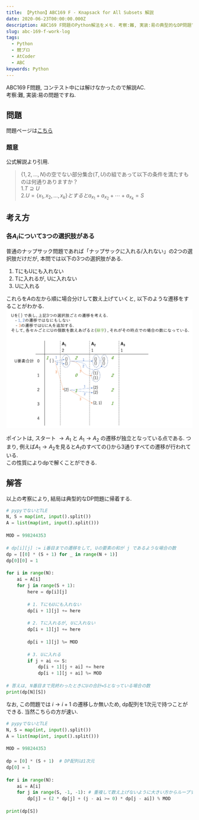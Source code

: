 ```yaml
---
title: 【Python】ABC169 F - Knapsack for All Subsets 解説
date: 2020-06-23T00:00:00.000Z
description: ABC169 F問題のPython解法をメモ. 考察:難, 実装:易の典型的なDP問題ですね.
slug: abc-169-f-work-log
tags: 
  - Python
  - 競プロ
  - AtCoder
  - ABC
keywords: Python
---
```


ABC169 F問題, コンテスト中には解けなかったので解説AC.  
考察:難, 実装:易の問題ですね.

## 問題
問題ページは[こちら](https://atcoder.jp/contests/abc169/tasks/abc169_f)

### 題意
公式解説より引用.
>$\{1, 2,...,N\}$の空でない部分集合$(T, U)$の組であって以下の条件を満たすものは何通りありますか？  
>$1. T\supseteq U$  
>$2. U=\{x_1, x_2,...,x_k\}とするとa_{x_1}+a_{x_2}+\cdots+a_{x_k}=S$

## 考え方
### 各$A_i$について3つの選択肢がある
普通のナップサック問題であれば「ナップサックに入れる/入れない」の2つの選択肢だけだが, 本問では以下の3つの選択肢がある.
1. TにもUにも入れない  
2. Tに入れるが, Uに入れない
3. Uに入れる

これらを$A$の左から順に場合分けして数え上げていくと, 以下のような遷移をすることがわかる.
![ABC169-F_kaisetsu](ABC169-F.png)

ポイントは, スタート $\rightarrow A_1$ と $A_1 \rightarrow A_2$ の遷移が独立となっている点である. つまり, 例えば$A_1 \rightarrow A_2$を見ると$A_1$のすべての$\{\}$から3通りすべての遷移が行われている.  
この性質によりdpで解くことができる.


## 解答
以上の考察により, 結局は典型的なDP問題に帰着する.

```python
# pypyでないとTLE
N, S = map(int, input().split())
A = list(map(int, input().split()))

MOD = 998244353

# dp[i][j] := i番目までの遷移をして, Uの要素の和が j であるような場合の数
dp = [[0] * (S + 1) for _ in range(N + 1)]
dp[0][0] = 1

for i in range(N):
    ai = A[i]
    for j in range(S + 1):
        here = dp[i][j]

        # 1. TにもUにも入れない
        dp[i + 1][j] += here

        # 2. Tに入れるが, Uに入れない
        dp[i + 1][j] += here

        dp[i + 1][j] %= MOD

        # 3. Uに入れる
        if j + ai <= S:
            dp[i + 1][j + ai] += here
            dp[i + 1][j + ai] %= MOD

# 答えは, N番目まで見終わったときにUの合計=Sとなっている場合の数
print(dp[N][S])
```

なお, この問題では $i\rightarrow i+1$ の遷移しか無いため, dp配列を1次元で持つことができる.  当然こちらの方が速い.
```python
# pypyでないとTLE
N, S = map(int, input().split())
A = list(map(int, input().split()))

MOD = 998244353

dp = [0] * (S + 1)  # DP配列は1次元
dp[0] = 1

for i in range(N):
    ai = A[i]
    for j in range(S, -1, -1): # 重複して数え上げないように大きい方からループする
        dp[j] = (2 * dp[j] + (j - ai >= 0) * dp[j - ai]) % MOD
 
print(dp[S])
```